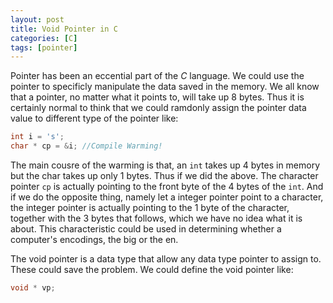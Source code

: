 ```yaml
---
layout: post
title: Void Pointer in C
categories: [C]
tags: [pointer]
---
```


Pointer has been an eccential part of the _C_ language. We could use the pointer to specificly manipulate the data saved in the memory. We all know that a pointer, no matter what it points to, will take up 8 bytes. Thus it is certainly normal to think that we could ramdonly assign the pointer data value to different type of the pointer like:

```c
int i = 's';
char * cp = &i; //Compile Warming!
```

The main cousre of the warming is that, an `int` takes up 4 bytes in memory but the char takes up only 1 bytes. Thus if we did the above. The character pointer `cp` is actually pointing to the front byte of the 4 bytes of the `int`. And if we do the opposite thing, namely let a integer pointer point to a character, the integer pointer is actually pointing to the 1 byte of the character, together with the 3 bytes that follows, which we have no idea what it is about.
This characteristic could be used in determining whether a computer's  encodings, the big or the en.

The void pointer is a data type that allow any data type pointer to assign to. These could save the problem.
We could define the void pointer like:

```c
void * vp;
```
